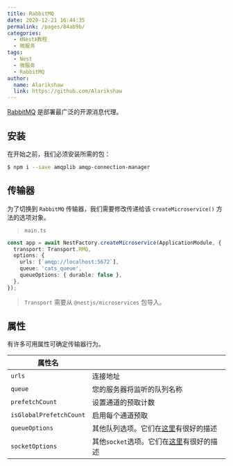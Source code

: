 ```yaml
---
title: RabbitMQ
date: 2020-12-21 16:44:35
permalink: /pages/84ab9b/
categories:
  - 《Nest》教程
  - 微服务
tags:
  - Nest
  - 微服务
  - RabbitMQ
author: 
  name: Alarikshaw
  link: https://github.com/Alarikshaw
---
```


[RabbitMQ](https://www.rabbitmq.com/) 是部署最广泛的开源消息代理。

## 安装

在开始之前，我们必须安装所需的包：

```bash
$ npm i --save amqplib amqp-connection-manager
```

## 传输器

为了切换到 `RabbitMQ` 传输器，我们需要修改传递给该 `createMicroservice()` 方法的选项对象。

> `main.ts`

```typescript
const app = await NestFactory.createMicroservice(ApplicationModule, {
  transport: Transport.RMQ,
  options: {
    urls: [`amqp://localhost:5672`],
    queue: 'cats_queue',
    queueOptions: { durable: false },
  },
});
```

> `Transport` 需要从 `@nestjs/microservices` 包导入。

## 属性

有许多可用属性可确定传输器行为。

| 属性名                  |                                                              |
| ----------------------- | ------------------------------------------------------------ |
| `urls`                  | 连接地址                                                     |
| `queue`                 | 您的服务器将监听的队列名称                                   |
| `prefetchCount`         | 设置通道的预取计数                                           |
| `isGlobalPrefetchCount` | 启用每个通道预取                                             |
| `queueOptions`          | 其他队列选项。它们在[这里](https://www.squaremobius.net/amqp.node/channel_api.html#assertQueue)有很好的描述 |
| `socketOptions`         | 其他`socket`选项。它们在[这里](https://www.squaremobius.net/amqp.node/channel_api.html#socket-options)有很好的描述 |

